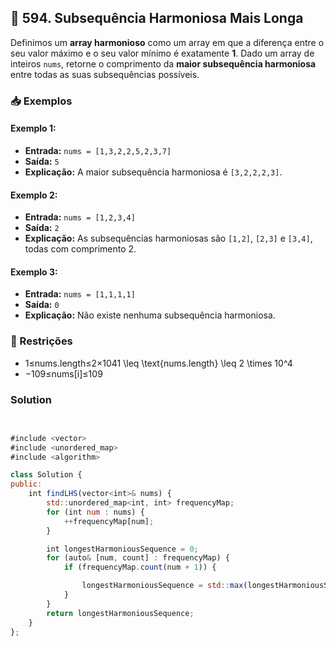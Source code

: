 ## 🧩 594. Subsequência Harmoniosa Mais Longa

Definimos um **array harmonioso** como um array em que a diferença entre o seu valor máximo e o seu valor mínimo é exatamente **1**.
Dado um array de inteiros `nums`, retorne o comprimento da **maior subsequência harmoniosa** entre todas as suas subsequências possíveis.

### 📥 Exemplos

#### Exemplo 1:

- **Entrada:** `nums = [1,3,2,2,5,2,3,7]`
- **Saída:** `5`
- **Explicação:** A maior subsequência harmoniosa é `[3,2,2,2,3]`.

#### Exemplo 2:

- **Entrada:** `nums = [1,2,3,4]`
- **Saída:** `2`
- **Explicação:** As subsequências harmoniosas são `[1,2]`, `[2,3]` e `[3,4]`, todas com comprimento 2.

#### Exemplo 3:

- **Entrada:** `nums = [1,1,1,1]`
- **Saída:** `0`
- **Explicação:** Não existe nenhuma subsequência harmoniosa.

### 📏 Restrições

- 1≤nums.length≤2×1041 \leq \text{nums.length} \leq 2 \times 10^4
- −109≤nums[i]≤109

### Solution

```js
  

#include <vector>
#include <unordered_map>
#include <algorithm>

class Solution {
public:
    int findLHS(vector<int>& nums) {
        std::unordered_map<int, int> frequencyMap;
        for (int num : nums) {
            ++frequencyMap[num];
        }

        int longestHarmoniousSequence = 0;
        for (auto& [num, count] : frequencyMap) {
            if (frequencyMap.count(num + 1)) {

                longestHarmoniousSequence = std::max(longestHarmoniousSequence, count + frequencyMap[num + 1]);
            }
        }
        return longestHarmoniousSequence;
    }
};
```

